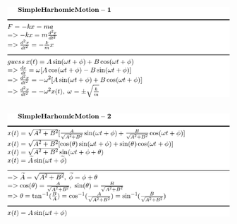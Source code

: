 ![Simple Harmonic Motion - 1](https://raw.githubusercontent.com/HuaiShaoChang/Temp/master/Simple-Harmonic-Motion/CodeCogsEqn01.png)
<br/>
<br/>
<br/>
![Simple Harmonic Motion - 2](https://raw.githubusercontent.com/HuaiShaoChang/Temp/master/Simple-Harmonic-Motion/CodeCogsEqn02.png)
